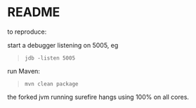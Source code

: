 # README

to reproduce:

start a debugger listening on 5005, eg
 
> `jdb -listen 5005`

run Maven:

> `mvn clean package`

the forked jvm running surefire hangs using 100% on all cores.
